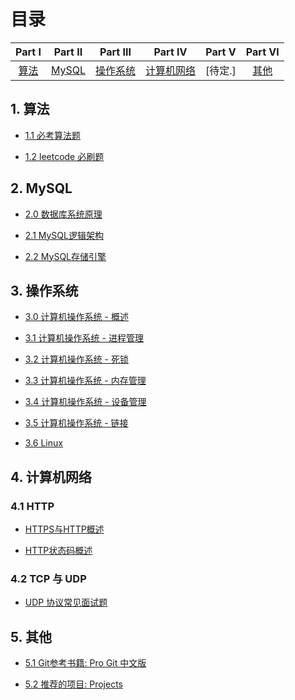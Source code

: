 # 目录

| Part Ⅰ | Part Ⅱ | Part Ⅲ | Part Ⅳ | Part Ⅴ | Part Ⅵ 
| :--------: | :---------: | :---------: | :---------: | :---------: | :---------: |
|[算法](#1-算法) | [MySQL](#2-MySQL)|[操作系统](#3-操作系统)|[计算机网络](#4-计算机网络)|[待定.]|[其他](#5-其他)

## 1. 算法
- [1.1 必考算法题](./Algorithms)  

- [1.2 leetcode 必刷题](./Algorithms/LeetCode/)

## 2. MySQL
- [2.0 数据库系统原理](./MySQL/Principles_of_Database_System.md)  

- [2.1 MySQL逻辑架构](./MySQL/mysql_arch.md)  

- [2.2 MySQL存储引擎](./MySQL/mysql_engine.md)

## 3. 操作系统

- [3.0 计算机操作系统 - 概述](./OS/overview.md)

- [3.1 计算机操作系统 - 进程管理](./OS/Process_Management.md)

- [3.2 计算机操作系统 - 死锁](./OS/deadlock.md)

- [3.3 计算机操作系统 - 内存管理](./OS/Memory_Management.md)

- [3.4 计算机操作系统 - 设备管理](./OS/Device_Management.md)

- [3.5 计算机操作系统 - 链接](./OS/link.md)

- [3.6 Linux](./OS/Linux.md)

## 4. 计算机网络
### 4.1 HTTP
- [HTTPS与HTTP概述](./Network/HTTPS与HTTP.md)

- [HTTP状态码概述](./Network/StatusCode.md)
### 4.2 TCP 与 UDP
- [UDP 协议常见面试题](./Network/UDP.md)

## 5. 其他

- [5.1 Git参考书籍: Pro Git 中文版](http://iissnan.com/progit/)    

- [5.2 推荐的项目: Projects](./assets/Projects.md)


